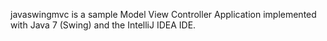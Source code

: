 javaswingmvc is a sample Model View Controller Application implemented with Java 7 (Swing) and the IntelliJ IDEA IDE.